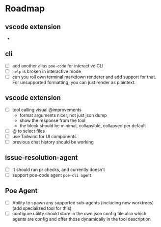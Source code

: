 <!-- Must keep this document up to date -->
# Roadmap

## vscode extension

- 

## cli

- [ ] add another alias `poe-code` for interactive CLI
- [ ] `help` is broken in interactive mode
- [ ] can you roll own terminal markdown renderer and add support for that. For unsupported formatting, you can just render as plaintext. 

## vscode extension

- [ ] tool calling visual @improvements
    - format arguments nicer, not just json dump
    - show the response from the tool
    - the block should be minimal, collapsible, collapsed per default
- [ ] @ to select files
- [ ] use Tailwind for UI components
- [ ] previous chat history should be working

## issue-resolution-agent

- [ ] It should run pr checks, and currently doesn't
- [ ] support poe-code agent `poe-cli agent`

## Poe Agent
- [ ] Ability to spawn any supported sub-agents (including new worktrees) (add specialized tool for this)
- [ ] configure utility should store in the own json config file also which agents are config and offer those dynamically in the tool description
